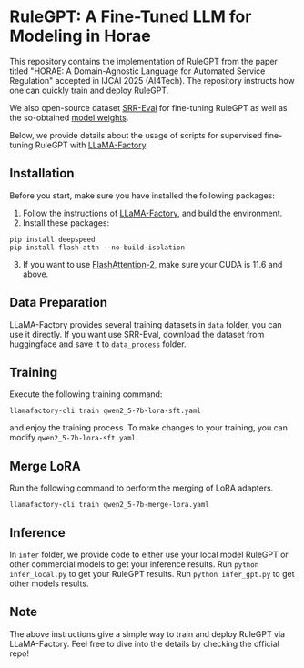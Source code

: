 RuleGPT: A Fine-Tuned LLM for Modeling in Horae
=============

This repository contains the implementation of RuleGPT from the paper titled "HORAE: A Domain-Agnostic Language for Automated Service Regulation" accepted in IJCAI 2025 (AI4Tech). The repository instructs how one can quickly train and deploy RuleGPT.

We also open-source dataset [SRR-Eval](https://huggingface.co/datasets/Xfgll/SRR-Eval) for fine-tuning RuleGPT as well as the so-obtained [model weights](https://huggingface.co/Xfgll/RuleGPT).

Below, we provide details about the usage of scripts for supervised fine-tuning RuleGPT with [LLaMA-Factory](https://github.com/hiyouga/LLaMA-Factory).


Installation
------------

Before you start, make sure you have installed the following packages:

1. Follow the instructions of [LLaMA-Factory](https://github.com/hiyouga/LLaMA-Factory), and build the environment.
2. Install these packages:

```
pip install deepspeed
pip install flash-attn --no-build-isolation
```

3. If you want to use [FlashAttention-2](https://github.com/Dao-AILab/flash-attention), make sure your CUDA is 11.6 and above.

Data Preparation
----------------

LLaMA-Factory provides several training datasets in ``data`` folder, you can use it directly. If you want use SRR-Eval, download the dataset from huggingface and save it to ``data_process`` folder. 

Training
--------

Execute the following training command:

```
llamafactory-cli train qwen2_5-7b-lora-sft.yaml
```

and enjoy the training process. To make changes to your training, you can modify ``qwen2_5-7b-lora-sft.yaml``.

Merge LoRA
----------

Run the following command to perform the merging of LoRA adapters.

```
llamafactory-cli train qwen2_5-7b-merge-lora.yaml
```

Inference
----------
In `infer` folder, we provide code to either use your local model RuleGPT or other commercial models to get your inference results.
Run `python infer_local.py` to get your RuleGPT results. Run `python infer_gpt.py` to get other models results.


Note
----------

The above instructions give a simple way to train and deploy RuleGPT via LLaMA-Factory. Feel free to dive into the details by checking the official repo!
